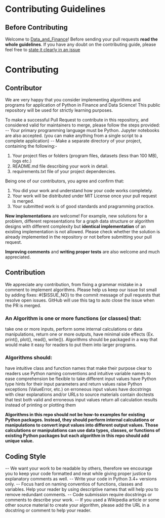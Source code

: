 # Contributing Guidelines

## Before Contributing
Welcome to [Data_and_Finance](https://github.com/aditya172926/Data_and_Finance)! Before sending your pull requests __read the whole guidelines__. If you have any doubt on the contributing guide, please feel free to [state it clearly in an issue](https://github.com/aditya172926/Data_and_Finance/issues)

# Contributing

## Contributor
We are very happy that you consider implementing algorithms and programs for application of Python in Finance and Data Science! This public repository will be used for strictly learning purposes.

To make a successful Pull Request to contribute in this repository, and considered valid for maintainers to merge, please follow the steps provided:
-- Your primary programming language must be Python. Jupyter notebooks are also accepted. (you can make anything from a single script to a complete application)
-- Make a separate directory of your project, containing the following:-
  1) Your project files or folders (program files, datasets (less than 100 MB), logs etc.)
  2) README.md file describing your work in detail.
  3) requirements.txt file of your project dependencies.

Being one of our contributors, you agree and confirm that:
1) You did your work and understand how your code works completely.
2) Your work will be distributed under MIT License once your pull request is merged.
3) Your submitted work is of good standards and pragramming practice.

__New implementations__ are welcome! For example, new solutions for a problem, different representations for a graph data structure or algorithm designs with different complexity but __identical implementation__ of an existing implementation is not allowed. Please check whether the solution is already implemented in the repository or not before submitting your pull request.

__Improving comments__ and __writing proper tests__ are also welcome and much appreciated.

## Contribution
We appreciate any contribution, from fixing a grammar mistake in a comment to implement algorithms. 
Please help us keep our issue list small by adding fixes: #{$ISSUE_NO} to the commit message of pull requests that resolve open issues. GitHub will use this tag to auto close the issue when the PR is merged.


### An Algorithm is one or more functions (or classes) that:
take one or more inputs,
perform some internal calculations or data manipulations,
return one or more outputs,
have minimal side effects (Ex. print(), plot(), read(), write()).
Algorithms should be packaged in a way that would make it easy for readers to put them into larger programs.

### Algorithms should:

have intuitive class and function names that make their purpose clear to readers
use Python naming conventions and intuitive variable names to ease comprehension
be flexible to take different input values
have Python type hints for their input parameters and return values
raise Python exceptions (ValueError, etc.) on erroneous input values
have docstrings with clear explanations and/or URLs to source materials
contain doctests that test both valid and erroneous input values
return all calculation results instead of printing or plotting them

__Algorithms in this repo should not be how-to examples for existing Python packages. Instead, they should perform internal calculations or manipulations to convert input values into different output values. Those calculations or manipulations can use data types, classes, or functions of existing Python packages but each algorithm in this repo should add unique value.__

## Coding Style
-- We want your work to be readable by others, therefore we encourage you to keep your code formatted and neat while giving proper justice to explanatory comments as well.
-- Write your code in Python 3.4+ versions only.
-- Focus hard on naming conventios of functions, classes and variables. Help your reader by using descriptive names that will help you to remove redundant comments.
-- Code submission require docstrings or comments to describe your work.
-- If you used a Wikipedia article or some other source material to create your algorithm, please add the URL in a docstring or comment to help your reader.
